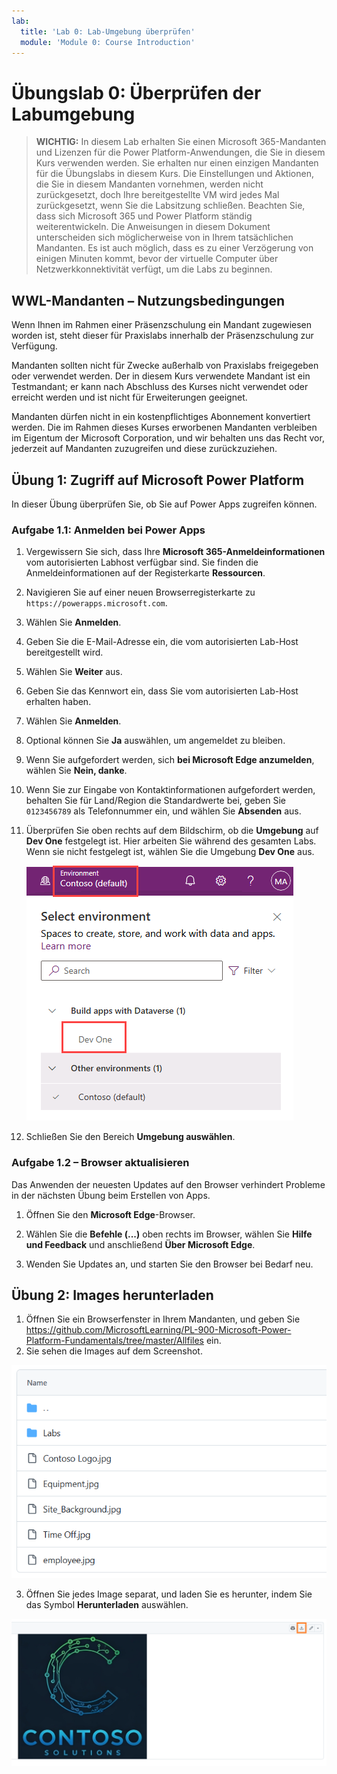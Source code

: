 ```yaml
---
lab:
  title: 'Lab 0: Lab-Umgebung überprüfen'
  module: 'Module 0: Course Introduction'
---
```


# Übungslab 0: Überprüfen der Labumgebung

> **WICHTIG:** In diesem Lab erhalten Sie einen Microsoft 365-Mandanten und Lizenzen für die Power Platform-Anwendungen, die Sie in diesem Kurs verwenden werden. Sie erhalten nur einen einzigen Mandanten für die Übungslabs in diesem Kurs. Die Einstellungen und Aktionen, die Sie in diesem Mandanten vornehmen, werden nicht zurückgesetzt, doch Ihre bereitgestellte VM wird jedes Mal zurückgesetzt, wenn Sie die Labsitzung schließen. Beachten Sie, dass sich Microsoft 365 und Power Platform ständig weiterentwickeln. Die Anweisungen in diesem Dokument unterscheiden sich möglicherweise von in Ihrem tatsächlichen Mandanten. Es ist auch möglich, dass es zu einer Verzögerung von einigen Minuten kommt, bevor der virtuelle Computer über Netzwerkkonnektivität verfügt, um die Labs zu beginnen.

## WWL-Mandanten – Nutzungsbedingungen

Wenn Ihnen im Rahmen einer Präsenzschulung ein Mandant zugewiesen worden ist, steht dieser für Praxislabs innerhalb der Präsenzschulung zur Verfügung.

Mandanten sollten nicht für Zwecke außerhalb von Praxislabs freigegeben oder verwendet werden. Der in diesem Kurs verwendete Mandant ist ein Testmandant; er kann nach Abschluss des Kurses nicht verwendet oder erreicht werden und ist nicht für Erweiterungen geeignet.

Mandanten dürfen nicht in ein kostenpflichtiges Abonnement konvertiert werden. Die im Rahmen dieses Kurses erworbenen Mandanten verbleiben im Eigentum der Microsoft Corporation, und wir behalten uns das Recht vor, jederzeit auf Mandanten zuzugreifen und diese zurückzuziehen.

## Übung 1: Zugriff auf Microsoft Power Platform

In dieser Übung überprüfen Sie, ob Sie auf Power Apps zugreifen können.

### Aufgabe 1.1: Anmelden bei Power Apps

1. Vergewissern Sie sich, dass Ihre **Microsoft 365-Anmeldeinformationen** vom autorisierten Labhost verfügbar sind. Sie finden die Anmeldeinformationen auf der Registerkarte **Ressourcen**.

1. Navigieren Sie auf einer neuen Browserregisterkarte zu `https://powerapps.microsoft.com`.

1. Wählen Sie **Anmelden**.

1. Geben Sie die E-Mail-Adresse ein, die vom autorisierten Lab-Host bereitgestellt wird.

1. Wählen Sie **Weiter** aus.

1. Geben Sie das Kennwort ein, dass Sie vom autorisierten Lab-Host erhalten haben.

1. Wählen Sie **Anmelden**.

1. Optional können Sie **Ja** auswählen, um angemeldet zu bleiben.

1. Wenn Sie aufgefordert werden, sich **bei Microsoft Edge anzumelden**, wählen Sie **Nein, danke**.

1. Wenn Sie zur Eingabe von Kontaktinformationen aufgefordert werden, behalten Sie für Land/Region die Standardwerte bei, geben Sie `0123456789` als Telefonnummer ein, und wählen Sie **Absenden** aus.

1. Überprüfen Sie oben rechts auf dem Bildschirm, ob die **Umgebung** auf **Dev One** festgelegt ist. Hier arbeiten Sie während des gesamten Labs. Wenn sie nicht festgelegt ist, wählen Sie die Umgebung **Dev One** aus.

    ![Umgebungsselektor.](media/select-dev-one-environment.png)

1. Schließen Sie den Bereich **Umgebung auswählen**.

### Aufgabe 1.2 – Browser aktualisieren

Das Anwenden der neuesten Updates auf den Browser verhindert Probleme in der nächsten Übung beim Erstellen von Apps.

1. Öffnen Sie den **Microsoft Edge**-Browser.

1. Wählen Sie die **Befehle (...)** oben rechts im Browser, wählen Sie **Hilfe und Feedback** und anschließend **Über Microsoft Edge**.

1. Wenden Sie Updates an, und starten Sie den Browser bei Bedarf neu.

## Übung 2: Images herunterladen

1. Öffnen Sie ein Browserfenster in Ihrem Mandanten, und geben Sie https://github.com/MicrosoftLearning/PL-900-Microsoft-Power-Platform-Fundamentals/tree/master/Allfiles ein.
2. Sie sehen die Images auf dem Screenshot.

![Bilddateien.](media/images.png)

3. Öffnen Sie jedes Image separat, und laden Sie es herunter, indem Sie das Symbol **Herunterladen** auswählen.

![Schaltfläche „Image herunterladen“](media/download-image.png)
